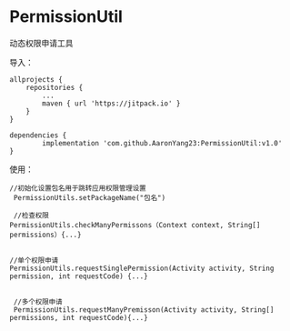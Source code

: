 # PermissionUtil
动态权限申请工具

导入：  

	allprojects {
		repositories {
			...
			maven { url 'https://jitpack.io' }
		}
	}
  
  	dependencies {
	        implementation 'com.github.AaronYang23:PermissionUtil:v1.0'
	}
  
  
  
  
  使用：
  
  	//初始化设置包名用于跳转应用权限管理设置
  	 PermissionUtils.setPackageName("包名") 
   
  	 //检查权限
   	PermissionUtils.checkManyPermissons（Context context, String[] permissions）{...}
   
   
   	//单个权限申请
   	PermissionUtils.requestSinglePermission(Activity activity, String permission, int requestCode) {...}
   
   
  	 //多个权限申请
  	 PermissionUtils.requestManyPremisson(Activity activity, String[] permissions, int requestCode){...}
